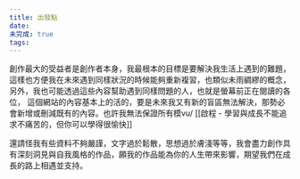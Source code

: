 ```yaml
---
title: 出發點
date: 
未完成: true
tags:
---
```

創作最大的受益者是創作者本身，我最根本的目標是要解決我生活上遇到的難題，這樣也方便我在未來遇到同樣狀況的時候能夠重新複習，也類似未雨綢繆的概念，另外，我也可能透過這些內容幫助遇到同樣問題的人，也就是螢幕前正在閱讀的各位，
這個網站的內容基本上的活的，要是未來我又有新的盲區無法解決，那勢必會新增或刪減既有的內容。也許我無法保證所有模vu/
[[啟程 - 學習與成長不能追求不痛苦的，但你可以學得很愉快]]

還請怪我有些資料不夠嚴謹，文字過於鬆散，思想過於膚淺等等，我會盡力創作具有深刻洞見與自我風格的作品，願我的作品能為你的人生帶來影響，期望我們在成長的路上相遇並支持。